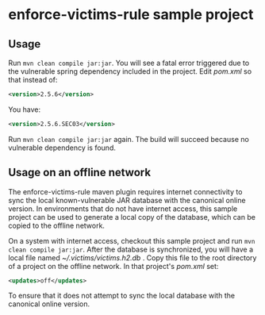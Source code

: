 # enforce-victims-rule sample project

## Usage

Run ```mvn clean compile jar:jar```. You will see a fatal error triggered due to the vulnerable spring dependency included in the project. Edit _pom.xml_ so that instead of:
```xml
<version>2.5.6</version>
```
You have:
```xml
<version>2.5.6.SEC03</version>
```
Run ```mvn clean compile jar:jar``` again. The build will succeed because no vulnerable dependency is found.

## Usage on an offline network

The enforce-victims-rule maven plugin requires internet connectivity to sync the local known-vulnerable JAR database with the canonical online version. In environments that do not have internet access, this sample project can be used to generate a local copy of the database, which can be copied to the offline network.

On a system with internet access, checkout this sample project and run ```mvn clean compile jar:jar```. After the database is synchronized, you will have a local file named _~/.victims/victims.h2.db_ . Copy this file to the root directory of a project on the offline network. In that project's _pom.xml_ set:
```xml
<updates>off</updates>
```
To ensure that it does not attempt to sync the local database with the canonical online version.

